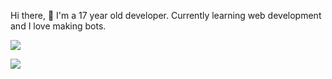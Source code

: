 Hi there, 👋 I'm a 17 year old developer. Currently learning web development and I love making bots.

[![](https://discord.c99.nl/widget/theme-3/742612257275641876.png)](https://discord.com/users/742612257275641876)

![](https://github-readme-stats.vercel.app/api?username=armup31&count_private=true&show_icons=true&hide_border=true&include_all_commits=true&theme=tokyonight&custom_title=GitHub%20Stats)
